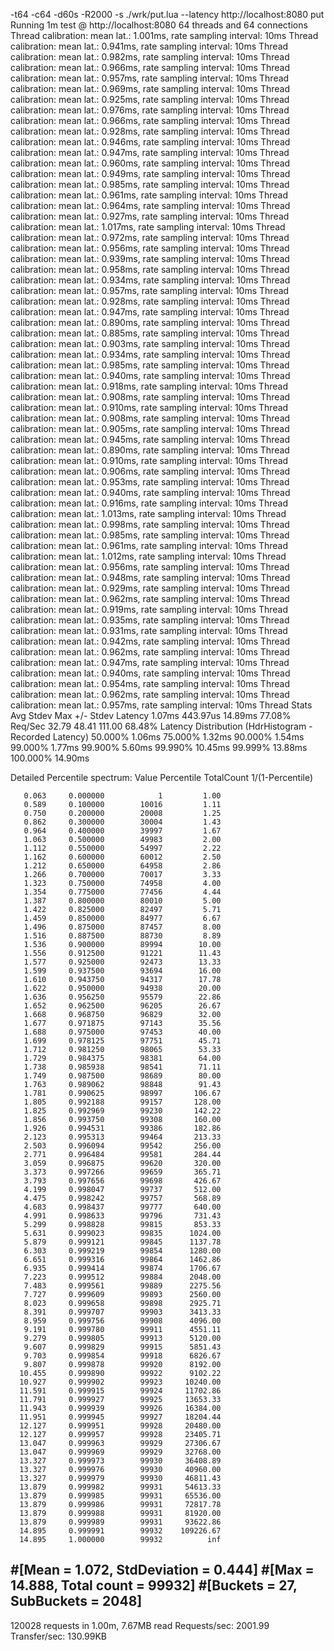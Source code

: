 -t64 -c64 -d60s -R2000 -s ./wrk/put.lua --latency http://localhost:8080 put
Running 1m test @ http://localhost:8080
  64 threads and 64 connections
  Thread calibration: mean lat.: 1.001ms, rate sampling interval: 10ms
  Thread calibration: mean lat.: 0.941ms, rate sampling interval: 10ms
  Thread calibration: mean lat.: 0.982ms, rate sampling interval: 10ms
  Thread calibration: mean lat.: 0.966ms, rate sampling interval: 10ms
  Thread calibration: mean lat.: 0.957ms, rate sampling interval: 10ms
  Thread calibration: mean lat.: 0.969ms, rate sampling interval: 10ms
  Thread calibration: mean lat.: 0.925ms, rate sampling interval: 10ms
  Thread calibration: mean lat.: 0.976ms, rate sampling interval: 10ms
  Thread calibration: mean lat.: 0.966ms, rate sampling interval: 10ms
  Thread calibration: mean lat.: 0.928ms, rate sampling interval: 10ms
  Thread calibration: mean lat.: 0.946ms, rate sampling interval: 10ms
  Thread calibration: mean lat.: 0.947ms, rate sampling interval: 10ms
  Thread calibration: mean lat.: 0.960ms, rate sampling interval: 10ms
  Thread calibration: mean lat.: 0.949ms, rate sampling interval: 10ms
  Thread calibration: mean lat.: 0.985ms, rate sampling interval: 10ms
  Thread calibration: mean lat.: 0.961ms, rate sampling interval: 10ms
  Thread calibration: mean lat.: 0.964ms, rate sampling interval: 10ms
  Thread calibration: mean lat.: 0.927ms, rate sampling interval: 10ms
  Thread calibration: mean lat.: 1.017ms, rate sampling interval: 10ms
  Thread calibration: mean lat.: 0.972ms, rate sampling interval: 10ms
  Thread calibration: mean lat.: 0.956ms, rate sampling interval: 10ms
  Thread calibration: mean lat.: 0.939ms, rate sampling interval: 10ms
  Thread calibration: mean lat.: 0.958ms, rate sampling interval: 10ms
  Thread calibration: mean lat.: 0.934ms, rate sampling interval: 10ms
  Thread calibration: mean lat.: 0.957ms, rate sampling interval: 10ms
  Thread calibration: mean lat.: 0.928ms, rate sampling interval: 10ms
  Thread calibration: mean lat.: 0.947ms, rate sampling interval: 10ms
  Thread calibration: mean lat.: 0.890ms, rate sampling interval: 10ms
  Thread calibration: mean lat.: 0.885ms, rate sampling interval: 10ms
  Thread calibration: mean lat.: 0.903ms, rate sampling interval: 10ms
  Thread calibration: mean lat.: 0.934ms, rate sampling interval: 10ms
  Thread calibration: mean lat.: 0.985ms, rate sampling interval: 10ms
  Thread calibration: mean lat.: 0.940ms, rate sampling interval: 10ms
  Thread calibration: mean lat.: 0.918ms, rate sampling interval: 10ms
  Thread calibration: mean lat.: 0.908ms, rate sampling interval: 10ms
  Thread calibration: mean lat.: 0.910ms, rate sampling interval: 10ms
  Thread calibration: mean lat.: 0.908ms, rate sampling interval: 10ms
  Thread calibration: mean lat.: 0.905ms, rate sampling interval: 10ms
  Thread calibration: mean lat.: 0.945ms, rate sampling interval: 10ms
  Thread calibration: mean lat.: 0.890ms, rate sampling interval: 10ms
  Thread calibration: mean lat.: 0.910ms, rate sampling interval: 10ms
  Thread calibration: mean lat.: 0.906ms, rate sampling interval: 10ms
  Thread calibration: mean lat.: 0.953ms, rate sampling interval: 10ms
  Thread calibration: mean lat.: 0.940ms, rate sampling interval: 10ms
  Thread calibration: mean lat.: 0.916ms, rate sampling interval: 10ms
  Thread calibration: mean lat.: 1.013ms, rate sampling interval: 10ms
  Thread calibration: mean lat.: 0.998ms, rate sampling interval: 10ms
  Thread calibration: mean lat.: 0.985ms, rate sampling interval: 10ms
  Thread calibration: mean lat.: 0.961ms, rate sampling interval: 10ms
  Thread calibration: mean lat.: 1.012ms, rate sampling interval: 10ms
  Thread calibration: mean lat.: 0.956ms, rate sampling interval: 10ms
  Thread calibration: mean lat.: 0.948ms, rate sampling interval: 10ms
  Thread calibration: mean lat.: 0.929ms, rate sampling interval: 10ms
  Thread calibration: mean lat.: 0.962ms, rate sampling interval: 10ms
  Thread calibration: mean lat.: 0.919ms, rate sampling interval: 10ms
  Thread calibration: mean lat.: 0.935ms, rate sampling interval: 10ms
  Thread calibration: mean lat.: 0.931ms, rate sampling interval: 10ms
  Thread calibration: mean lat.: 0.942ms, rate sampling interval: 10ms
  Thread calibration: mean lat.: 0.962ms, rate sampling interval: 10ms
  Thread calibration: mean lat.: 0.947ms, rate sampling interval: 10ms
  Thread calibration: mean lat.: 0.940ms, rate sampling interval: 10ms
  Thread calibration: mean lat.: 0.954ms, rate sampling interval: 10ms
  Thread calibration: mean lat.: 0.962ms, rate sampling interval: 10ms
  Thread calibration: mean lat.: 0.957ms, rate sampling interval: 10ms
  Thread Stats   Avg      Stdev     Max   +/- Stdev
    Latency     1.07ms  443.97us  14.89ms   77.08%
    Req/Sec    32.79     48.41   111.00     68.48%
  Latency Distribution (HdrHistogram - Recorded Latency)
 50.000%    1.06ms
 75.000%    1.32ms
 90.000%    1.54ms
 99.000%    1.77ms
 99.900%    5.60ms
 99.990%   10.45ms
 99.999%   13.88ms
100.000%   14.90ms

  Detailed Percentile spectrum:
       Value   Percentile   TotalCount 1/(1-Percentile)

       0.063     0.000000            1         1.00
       0.589     0.100000        10016         1.11
       0.750     0.200000        20008         1.25
       0.862     0.300000        30004         1.43
       0.964     0.400000        39997         1.67
       1.063     0.500000        49983         2.00
       1.112     0.550000        54997         2.22
       1.162     0.600000        60012         2.50
       1.212     0.650000        64958         2.86
       1.266     0.700000        70017         3.33
       1.323     0.750000        74958         4.00
       1.354     0.775000        77456         4.44
       1.387     0.800000        80010         5.00
       1.422     0.825000        82497         5.71
       1.459     0.850000        84977         6.67
       1.496     0.875000        87457         8.00
       1.516     0.887500        88730         8.89
       1.536     0.900000        89994        10.00
       1.556     0.912500        91221        11.43
       1.577     0.925000        92473        13.33
       1.599     0.937500        93694        16.00
       1.610     0.943750        94317        17.78
       1.622     0.950000        94938        20.00
       1.636     0.956250        95579        22.86
       1.652     0.962500        96205        26.67
       1.668     0.968750        96829        32.00
       1.677     0.971875        97143        35.56
       1.688     0.975000        97453        40.00
       1.699     0.978125        97751        45.71
       1.712     0.981250        98065        53.33
       1.729     0.984375        98381        64.00
       1.738     0.985938        98541        71.11
       1.749     0.987500        98689        80.00
       1.763     0.989062        98848        91.43
       1.781     0.990625        98997       106.67
       1.805     0.992188        99157       128.00
       1.825     0.992969        99230       142.22
       1.856     0.993750        99308       160.00
       1.926     0.994531        99386       182.86
       2.123     0.995313        99464       213.33
       2.503     0.996094        99542       256.00
       2.771     0.996484        99581       284.44
       3.059     0.996875        99620       320.00
       3.373     0.997266        99659       365.71
       3.793     0.997656        99698       426.67
       4.199     0.998047        99737       512.00
       4.475     0.998242        99757       568.89
       4.683     0.998437        99777       640.00
       4.991     0.998633        99796       731.43
       5.299     0.998828        99815       853.33
       5.631     0.999023        99835      1024.00
       5.879     0.999121        99845      1137.78
       6.303     0.999219        99854      1280.00
       6.651     0.999316        99864      1462.86
       6.935     0.999414        99874      1706.67
       7.223     0.999512        99884      2048.00
       7.483     0.999561        99889      2275.56
       7.727     0.999609        99893      2560.00
       8.023     0.999658        99898      2925.71
       8.391     0.999707        99903      3413.33
       8.959     0.999756        99908      4096.00
       9.191     0.999780        99911      4551.11
       9.279     0.999805        99913      5120.00
       9.607     0.999829        99915      5851.43
       9.703     0.999854        99918      6826.67
       9.807     0.999878        99920      8192.00
      10.455     0.999890        99922      9102.22
      10.927     0.999902        99923     10240.00
      11.591     0.999915        99924     11702.86
      11.791     0.999927        99925     13653.33
      11.943     0.999939        99926     16384.00
      11.951     0.999945        99927     18204.44
      12.127     0.999951        99928     20480.00
      12.127     0.999957        99928     23405.71
      13.047     0.999963        99929     27306.67
      13.047     0.999969        99929     32768.00
      13.327     0.999973        99930     36408.89
      13.327     0.999976        99930     40960.00
      13.327     0.999979        99930     46811.43
      13.879     0.999982        99931     54613.33
      13.879     0.999985        99931     65536.00
      13.879     0.999986        99931     72817.78
      13.879     0.999988        99931     81920.00
      13.879     0.999989        99931     93622.86
      14.895     0.999991        99932    109226.67
      14.895     1.000000        99932          inf
#[Mean    =        1.072, StdDeviation   =        0.444]
#[Max     =       14.888, Total count    =        99932]
#[Buckets =           27, SubBuckets     =         2048]
----------------------------------------------------------
  120028 requests in 1.00m, 7.67MB read
Requests/sec:   2001.99
Transfer/sec:    130.99KB
